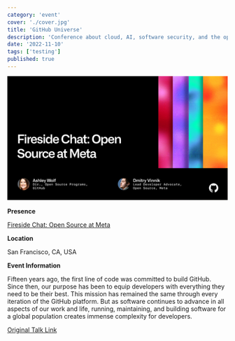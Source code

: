 ```yaml
---
category: 'event'
cover: './cover.jpg'
title: 'GitHub Universe'
description: 'Conference about cloud, AI, software security, and the open source developer community run by GitHub.'
date: '2022-11-10'
tags: ['testing']
published: true
---
```

![cover](./cover.jpg)

**Presence**

[Fireside Chat: Open Source at Meta](https://dvinnik.dev/conversations/2022/open-source-at-meta)

**Location**

San Francisco, CA, USA

**Event Information**

Fifteen years ago, the first line of code was committed to build GitHub. Since then, our purpose has been to equip developers with everything they need to be their best. This mission has remained the same through every iteration of the GitHub platform. But as software continues to advance in all aspects of our work and life, running, maintaining, and building software for a global population creates immense complexity for developers.


[Original Talk Link](https://githubuniverse.com/events/detail/speakers/fdb56a77-056e-4b54-8636-81a6a10ace8c)
